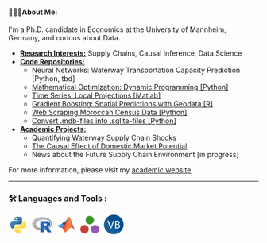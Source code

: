 <h4>👨🏻&zwj;💻About Me:</h4>
<p>I'm a Ph.D. candidate in Economics at the University of Mannheim, Germany, and curious about Data.</p>
<ul>
<li><strong><u>Research Interests:</u></strong> Supply Chains, Causal Inference, Data Science</li>
<li><strong><u>Code Repositories:</u></strong>
<ul>
<li>Neural Networks: Waterway Transportation Capacity Prediction [Python, tbd]</li>
<li><a href="https://github.com/yann-mueller/dynamic_programming" target="_blank" rel="noopener noreferrer">Mathematical Optimization: Dynamic Programming [Python]</a></li>
<li><a href="https://github.com/yann-mueller/time_series_local_projections" target="_blank" rel="noopener noreferrer">Time Series: Local Projections [Matlab]</a></li>
<li><a href="https://github.com/yann-mueller/gradient_boosting" target="_blank" rel="noopener noreferrer">Gradient Boosting: Spatial Predictions with Geodata [R]</a></li>
<li><a href="https://github.com/yann-mueller/webscraping_census" target="_blank" rel="noopener noreferrer">Web Scraping Moroccan Census Data [Python]</a></li>
<li><a href="https://github.com/yann-mueller/mdb_2_sqlite" target="_blank" rel="noopener noreferrer">Convert .mdb-files into .sqlite-files [Python]</a></li>
</ul>
<li><strong><u>Academic Projects:</u></strong>
<ul>
<li><a href="https://github.com/yann-mueller/waterway_shocks" target="_blank" rel="noopener noreferrer">Quantifying Waterway Supply Chain Shocks</a></li>
<li><a href="https://github.com/yann-mueller/oases_market_potential">The Causal Effect of Domestic Market Potential</a></li>
<li>News about the Future Supply Chain Environment [in progress]</li>
</ul>
</li>
</ul>
<p>For more information, please visit my <a href="https://www.yannmueller.de" target="_blank" rel="noopener noreferrer">academic website</a>.</p>

---

### :hammer_and_wrench: Languages and Tools :
<div>
    <img src="https://github.com/devicons/devicon/blob/master/icons/python/python-original.svg" title="Python" alt="Python" width="40" height="40"/>&nbsp;
    <img src="https://github.com/devicons/devicon/blob/master/icons/r/r-original.svg" title="Julia" alt="Julia" width="40" height="40"/>&nbsp;
    <img src="https://github.com/devicons/devicon/blob/master/icons/matlab/matlab-original.svg" title="Matlab" alt="Matlab" width="40" height="40"/>&nbsp;
    <img src="https://github.com/devicons/devicon/blob/master/icons/julia/julia-original.svg" title="Julia" alt="Julia" width="40" height="40"/>&nbsp;
    <img src="https://github.com/devicons/devicon/blob/master/icons/visualbasic/visualbasic-original.svg" title="VisualBasic" alt="VisualBasic" width="40" height="40"/>&nbsp;
</div>
